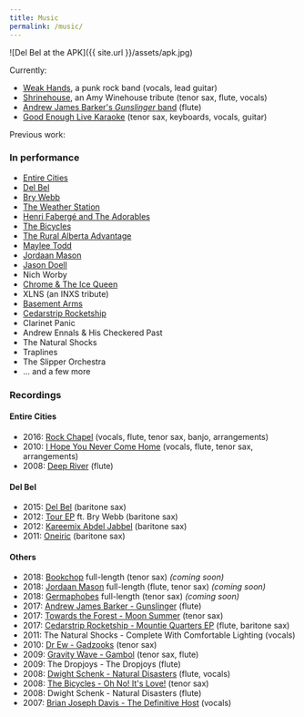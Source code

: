 ```yaml
---
title: Music
permalink: /music/
---
```


![Del Bel at the APK]({{ site.url }}/assets/apk.jpg)

Currently:
- [Weak Hands](http://twitter.com/weakhandsband), a punk rock band (vocals, lead guitar)
- [Shrinehouse](https://www.facebook.com/shrinehouseband), an Amy Winehouse tribute (tenor sax, flute, vocals)
- [Andrew James Barker's _Gunslinger_ band](https://andrewbarker.bandcamp.com/album/gunslinger) (flute)
- [Good Enough Live Karaoke](http://goodenoughlivekaraoke.com) (tenor sax, keyboards, vocals, guitar)

Previous work:

### In performance

- [Entire Cities](http://entirecities.bandcamp.com)
- [Del Bel](http://www.delbelmusic.com)
- [Bry Webb](http://brywebb.com)
- [The Weather Station](http://theweatherstation.bandcamp.com)
- [Henri Fabergé and The Adorables](https://en.wikipedia.org/wiki/Henri_Faberg%C3%A9_and_the_Adorables)
- [The Bicycles](http://thebicycles.bandcamp.com)
- [The Rural Alberta Advantage](http://theraa.com)
- [Maylee Todd](http://www.mayleetodd.com)
- [Jordaan Mason](https://jordaanmason.bandcamp.com/)
- [Jason Doell](http://www.jasondoell.com)
- Nich Worby
- [Chrome & The Ice Queen](https://chromeandtheicequeen.bandcamp.com/)
- XLNS (an INXS tribute)
- [Basement Arms](https://myspace.com/basementarms/music/songs)
- [Cedarstrip Rocketship](https://cedarstriprocketship.bandcamp.com/releases)
- Clarinet Panic
- Andrew Ennals & His Checkered Past
- The Natural Shocks
- Traplines
- The Slipper Orchestra
- ... and a few more

### Recordings

#### Entire Cities
- 2016: [Rock Chapel](https://entirecities.bandcamp.com/album/rock-chapel) (vocals, flute, tenor sax, banjo, arrangements)
- 2010: [I Hope You Never Come Home](https://entirecities.bandcamp.com/album/i-hope-you-never-come-home) (vocals, flute, tenor sax, arrangements)
- 2008: [Deep River](https://entirecities.bandcamp.com/album/deep-river) (flute)

#### Del Bel
- 2015: [Del Bel](https://delbel.bandcamp.com/album/del-bel) (baritone sax)
- 2012: [Tour EP](https://delbel.bandcamp.com/album/del-bel-bry-webb-duet-ep-tour-single) ft. Bry Webb (baritone sax)
- 2012: [Kareemix Abdel Jabbel](https://delbel.bandcamp.com/album/kareemix-abdel-jabbel) (baritone sax)
- 2011: [Oneiric](https://delbel.bandcamp.com/album/oneiric) (baritone sax)

#### Others
- 2018: [Bookchop](https://bookchop.bandcamp.com/releases) full-length (tenor sax) _(coming soon)_
- 2018: [Jordaan Mason](https://jordaanmason.bandcamp.com/) full-length (flute, tenor sax) _(coming soon)_
- 2018: [Germaphobes](https://germaphobes.bandcamp.com/) full-length (tenor sax) _(coming soon)_
- 2017: [Andrew James Barker - Gunslinger](https://andrewbarker.bandcamp.com/album/gunslinger) (flute)
- 2017: [Towards the Forest - Moon Summer](https://towardstheforest.bandcamp.com/album/moon-summer) (tenor sax)
- 2017: [Cedarstrip Rocketship - Mountie Quarters EP](https://cedarstriprocketship.bandcamp.com/releases) (flute, baritone sax)
- 2011: The Natural Shocks - Complete With Comfortable Lighting (vocals)
- 2010: [Dr Ew - Gadzooks](https://doctor-ew.bandcamp.com/) (tenor sax)
- 2009: [Gravity Wave - Gambol](https://gravity-wave.bandcamp.com/album/gambol) (tenor sax, flute)
- 2009: The Dropjoys - The Dropjoys (flute)
- 2008: [Dwight Schenk - Natural Disasters](https://www.youtube.com/playlist?list=PLpMW5dPK8c5JqHsxJhwAazL-156qhPa78) (flute, vocals)
- 2008: [The Bicycles - Oh No! It's Love!](https://thebicycles.bandcamp.com/album/oh-no-its-love) (tenor sax)
- 2008: Dwight Schenk - Natural Disasters (flute)
- 2007: [Brian Joseph Davis - The Definitive Host](http://freemusicarchive.org/music/Brian_Joseph_Davis/The_Definitive_Host) (vocals)
